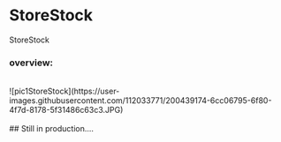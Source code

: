 # StoreStock
StoreStock
<br />
### overview:
<br />
![pic1StoreStock](https://user-images.githubusercontent.com/112033771/200439174-6cc06795-6f80-4f7d-8178-5f31486c63c3.JPG)<br />
<br />
## Still in production....
